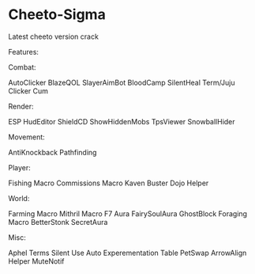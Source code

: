 # Cheeto-Sigma
Latest cheeto version crack

Features:

Combat:

AutoClicker
BlazeQOL
SlayerAimBot
BloodCamp
SilentHeal
Term/Juju Clicker
Cum

Render:

ESP
HudEditor
ShieldCD
ShowHiddenMobs
TpsViewer
SnowballHider

Movement:

AntiKnockback
Pathfinding

Player:

Fishing Macro
Commissions Macro
Kaven Buster
Dojo Helper

World:

Farming Macro
Mithril Macro
F7 Aura
FairySoulAura
GhostBlock
Foraging Macro
BetterStonk
SecretAura

Misc:

Aphel Terms
Silent Use
Auto Experementation Table
PetSwap
ArrowAlign
Helper
MuteNotif
